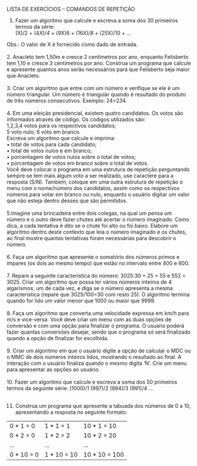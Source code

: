 LISTA DE EXERCÍCIOS – COMANDOS DE REPETIÇÃO
1. Fazer um algoritmo que calcule e escreva a soma dos 30 primeiros termos da série:<br>
(X)/2 + (4*X)/4 + (9*X)6 + (16*X)/8 + (25*X)/10 + ...<br>

Obs.: O valor de X é fornecido como dado de entrada.<br><br>
2. Anacleto tem 1,50m e cresce 2 centímetros por ano, enquanto Felisberto tem 1,10 e cresce
3 centímetros por ano. Construa um programa que calcule e apresente quantos anos serão
necessários para que Felisberto seja maior que Anacleto.<br><br>
3. Criar um algoritmo que entre com um número e verifique se ele é um número triangular. Um
número é triangular quando é resultado do produto de três números consecutivos. Exemplo:
24=2*3*4.<br><br>
4. Em uma eleição presidencial, existem quatro candidatos. Os votos são informados através de
código. Os códigos utilizados são:<br>
 1,2,3,4 votos para os respectivos candidatos;<br>
 5 voto nulo; 6 voto em branco.<br>
 Escreva um algoritmo que calcule e imprima:<br>
 • total de votos para cada candidato;<br>
 • total de votos nulos e em branco;<br>
 • porcentagem de votos nulos sobre o total de votos;<br>
 • porcentagem de votos em branco sobre o total de votos.<br>
Você deve colocar o programa em uma estrutura de repetição perguntando sempre se tem
mais algum voto a ser realizado, use caractere para a resposta (S/N). Também, coloque em uma
outra estrutura de repetição o menu com o nome/número dos candidatos, assim como os
respectivos números para votar em branco ou nulo, enquanto o usuário digitar um valor que
não esteja dentro desses que são permitidos.<br><br>
5.Imagine uma brincadeira entre dois colegas, na qual um pensa um número e o outro deve fazer
chutes até acertar o número imaginado. Como dica, a cada tentativa é dito se o chute foi alto
ou foi baixo. Elabore um algoritmo dentro deste contexto que leia o número imaginado e os
chutes, ao final mostre quantas tentativas foram necessárias para descobrir o número.<br><br>
6. Faça um algoritmo que apresente o somatório dos números primos e ímpares (os dois ao
mesmo tempo) que estão no intervalo entre 400 e 600.<br><br>
7. Repare a seguinte característica do número: 3025:30 + 25 = 55 e 552 = 3025. Criar um
algoritmo que possa ler vários números inteiros de 4 algarismos, um de cada vez, e diga se o
número apresenta a mesma característica (repare que 3025/100=30 com resto 25). O algoritmo
termina quando for lido um valor menor que 1000 ou maior que 9999.<br><br>
8. Faça um algoritmo que converta uma velocidade expressa em km/h para m/s e vice-versa.
Você deve criar um menu com as duas opções de conversão e com uma opção para finalizar o
programa. O usuario poderá fazer quantas conversões desejar, sendo que o programa só será
finalizado quando a opção de finalizar for escolhida.<br><br>
9. Criar um algoritmo em que o usuário digite a opção de calcular o MDC ou o MMC de dois
números inteiros lidos, mostrando o resultado ao final. A interação com o usuário finaliza
quando o mesmo digita ‘N’. Crie um menu para apresentar as opções ao usuário.<br><br>
10. Fazer um algoritmo que calcule e escreva a soma dos 50 primeiros termos da seguinte série:
(1000)/1  (997)/2  (994)/3  (991)/4 ...<br><br>

11. Construa um programa que apresente a tabuada dos números de 0 a 10, apresentando a
resposta no seguinte formato:


|            |              |            |
|----------|--------------|------------|
 |0 * 1 = 0  | 1 * 1 = 1   | 10 * 1 = 10|
 |0 * 2 = 0  | 1 * 2 = 2   | 10 * 2 = 20|
 |...        |    ...      |   ...      |
 |0 * 10 = 0 | 1 * 10 = 10 | 10 * 10 = 100|